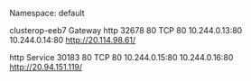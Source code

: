 Namespace: default

clusterop-eeb7
Gateway
http
32678
80
TCP
80
10.244.0.13:80
10.244.0.14:80
http://20.114.98.61/


http
Service
30183
80
TCP
80
10.244.0.15:80
10.244.0.16:80
http://20.94.151.119/